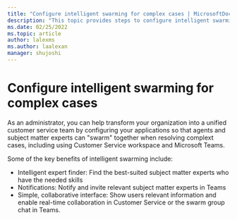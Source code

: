 ```yaml
---
title: "Configure intelligent swarming for complex cases | MicrosoftDocs"
description: "This topic provides steps to configure intelligent swarming for cases in Dynamics 365 Customer Service and Microsoft Teams."
ms.date: 02/25/2022
ms.topic: article
author: lalexms
ms.author: laalexan
manager: shujoshi
---
```



# Configure intelligent swarming for complex cases

As an administrator, you can help transform your organization into a unified customer service team by configuring your applications so that agents and subject matter experts can "swarm" together when resolving complext cases, including using Customer Service workspace and Microsoft Teams.

Some of the key benefits of intelligent swarming include:

- Intelligent expert finder: Find the best-suited subject matter experts who have the needed skills
- Notifications: Notify and invite relevant subject matter experts in Teams
- Simple, collaborative interface: Show users relevant information and enable real-time collaboration in Customer Service or the swarm group chat in Teams.

